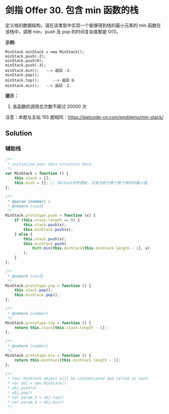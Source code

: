 # 剑指 Offer 30. 包含 min 函数的栈

定义栈的数据结构，请在该类型中实现一个能够得到栈的最小元素的 min 函数在该栈中，调用 min、push 及 pop 的时间复杂度都是 O(1)。

**示例:**

```
MinStack minStack = new MinStack();
minStack.push(-2);
minStack.push(0);
minStack.push(-3);
minStack.min();   --> 返回 -3.
minStack.pop();
minStack.top();      --> 返回 0.
minStack.min();   --> 返回 -2.
```

**提示：**

1. 各函数的调用总次数不超过 20000 次

注意：本题与主站 155 题相同：https://leetcode-cn.com/problems/min-stack/

## Solution

### 辅助栈

```js
/**
 * initialize your data structure here.
 */
var MinStack = function () {
    this.stack = [];
    this.minS = []; // 和stack同步更新，记录当前元素个数下栈内的最小值
};

/**
 * @param {number} x
 * @return {void}
 */
MinStack.prototype.push = function (x) {
    if (this.stack.length == 0) {
        this.stack.push(x);
        this.minStack.push(x);
    } else {
        this.stack.push(x);
        this.minStack.push(
            Math.min(this.minStack[this.minStack.length - 1], x)
        );
    }
};

/**
 * @return {void}
 */
MinStack.prototype.pop = function () {
    this.stack.pop();
    this.minStack.pop();
};

/**
 * @return {number}
 */
MinStack.prototype.top = function () {
    return this.stack[this.stack.length - 1];
};

/**
 * @return {number}
 */
MinStack.prototype.min = function () {
    return this.minStack[this.minStack.length - 1];
};

/**
 * Your MinStack object will be instantiated and called as such:
 * var obj = new MinStack()
 * obj.push(x)
 * obj.pop()
 * var param_3 = obj.top()
 * var param_4 = obj.min()
 */
```
